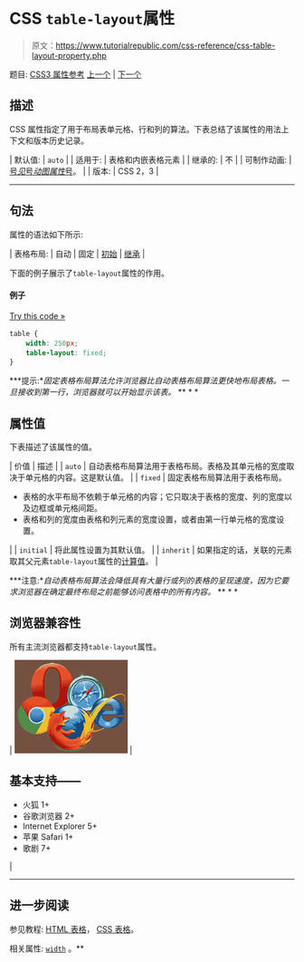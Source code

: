 # CSS `table-layout`属性

> 原文：<https://www.tutorialrepublic.com/css-reference/css-table-layout-property.php>

题目: [CSS3 属性参考](css3-properties.php) [上一个](css3-tab-size-property.php) | [下一个](css-text-align-property.php)

## 描述

CSS 属性指定了用于布局表单元格、行和列的算法。下表总结了该属性的用法上下文和版本历史记录。

| 默认值: | `auto` |
| 适用于: | 表格和内嵌表格元素 |
| 继承的: | 不 |
| 可制作动画: | [号*见*号*动图属性*号](css-animatable-properties.php)。 |
| 版本: | CSS 2，3 |

* * *

## 句法

属性的语法如下所示:

| 表格布局: | 自动 &#124; 固定 &#124; [初始](../definitions.php#initial) &#124; [继承](../definitions.php#inherit) |

下面的例子展示了`table-layout`属性的作用。

#### 例子

[Try this code »](../codelab.php?topic=css&file=table-layout-property "Try this code using online Editor")

```css
table {
    width: 250px;
    table-layout: fixed;
}
```

 ***提示:**固定表格布局算法允许浏览器比自动表格布局算法更快地布局表格。一旦接收到第一行，浏览器就可以开始显示该表。*  ** * *

## 属性值

下表描述了该属性的值。

| 价值 | 描述 |
| `auto` | 自动表格布局算法用于表格布局。表格及其单元格的宽度取决于单元格的内容。这是默认值。 |
| `fixed` | 固定表格布局算法用于表格布局。

*   表格的水平布局不依赖于单元格的内容；它只取决于表格的宽度、列的宽度以及边框或单元格间距。
*   表格和列的宽度由表格和列元素的宽度设置，或者由第一行单元格的宽度设置。

 |
| `initial` | 将此属性设置为其默认值。 |
| `inherit` | 如果指定的话，关联的元素取其父元素`table-layout`属性的[计算值](../definitions.php#computed-value)。 |

 ***注意:**自动表格布局算法会降低具有大量行或列的表格的呈现速度，因为它要求浏览器在确定最终布局之前能够访问表格中的所有内容。*  ** * *

## 浏览器兼容性

所有主流浏览器都支持`table-layout`属性。

| ![Browsers Icon](img/e9331123c77668c1832e541c2fca1002.png) | 

## 基本支持——

*   火狐 1+
*   谷歌浏览器 2+
*   Internet Explorer 5+
*   苹果 Safari 1+
*   歌剧 7+

 |

* * *

## 进一步阅读

参见教程: [HTML 表格](../html-tutorial/html-tables.php)， [CSS 表格](../css-tutorial/css-tables.php)。

相关属性: [`width`](css-width-property.php) 。**